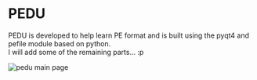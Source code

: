 # PEDU
PEDU is developed to help learn PE format and is built using the pyqt4 and pefile module based on python.  
I will add some of the remaining parts... :p  


![pedu main page](https://user-images.githubusercontent.com/35250476/50570781-ca078480-0ddb-11e9-90d5-11ed4cad6969.PNG)
